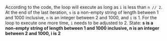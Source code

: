 According to the code, the loop will execute as long as `i` is less than `n // 2`. At the end of the last iteration, `s` is a non-empty string of length between 1 and 1000 inclusive, `n` is an integer between 2 and 1000, and `i` is 1. For the loop to execute one more time, `i` needs to be adjusted to 2.
State: **s is a non-empty string of length between 1 and 1000 inclusive, n is an integer between 2 and 1000, i is 2**